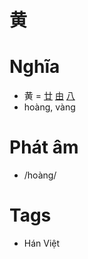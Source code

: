 # 黄

# Nghĩa
* 黄 = [廿](廿.md) [由](由.md) [八](八.md)
* hoàng, vàng

# Phát âm
* /hoàng/

# Tags
* Hán Việt

<script>window.HANZI_FIELD='黄';</script>